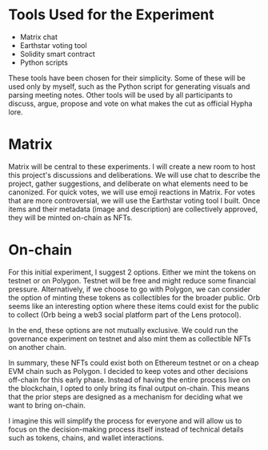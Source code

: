 # Tools Used for the Experiment

- Matrix chat
- Earthstar voting tool
- Solidity smart contract
- Python scripts

These tools have been chosen for their simplicity. Some of these will be used only by myself, such as the Python script for generating visuals and parsing meeting notes. Other tools will be used by all participants to discuss, argue, propose and vote on what makes the cut as official Hypha lore.

# Matrix

Matrix will be central to these experiments. I will create a new room to host this project's discussions and deliberations. We will use chat to describe the project, gather suggestions, and deliberate on what elements need to be canonized. For quick votes, we will use emoji reactions in Matrix. For votes that are more controversial, we will use the Earthstar voting tool I built. Once items and their metadata (image and description) are collectively approved, they will be minted on-chain as NFTs.

# On-chain
For this initial experiment, I suggest 2 options. Either we mint the tokens on testnet or on Polygon. Testnet will be free and might reduce some financial pressure. Alternatively, if we choose to go with Polygon, we can consider the option of minting these tokens as collectibles for the broader public. Orb seems like an interesting option where these items could exist for the public to collect (Orb being a web3 social platform part of the Lens protocol).

In the end, these options are not mutually exclusive. We could run the governance experiment on testnet and also mint them as collectible NFTs on another chain.

In summary, these NFTs could exist both on Ethereum testnet or on a cheap EVM chain such as Polygon. I decided to keep votes and other decisions off-chain for this early phase. Instead of having the entire process live on the blockchain, I opted to only bring its final output on-chain. This means that the prior steps are designed as a mechanism for deciding what we want to bring on-chain.

I imagine this will simplify the process for everyone and will allow us to focus on the decision-making process itself instead of technical details such as tokens, chains, and wallet interactions.